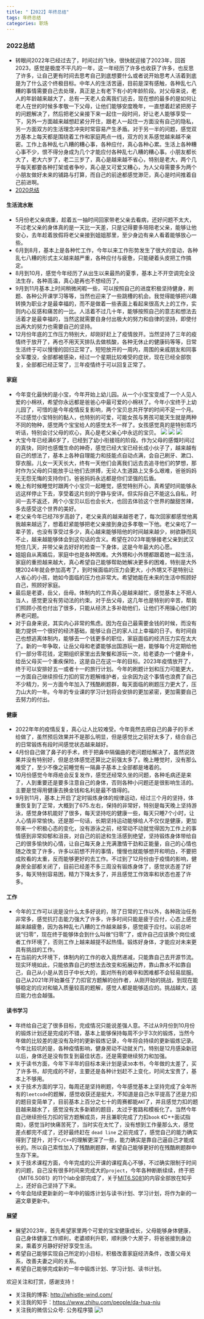 ```yaml
---
title: "【2022】年终总结"
tags: 年终总结
categories: 职场
---
```


### 2022总结
+ 转眼间2022年已经过去了，时间过的飞快，很快就迎接了2023年，回首2023，感觉是极度不平凡的一年，这一年经历了许多也收获了许多，也反思了许多，让自己更有时间去思考自己到底想要什么或者说开始思考人活着到底是为了什么这个终极目标。中年人的生活苦逼，目前是深有感触，各种乱七八糟的事情需要自己去处理，真正是上有老下有小的年龄阶段。对父母来说，老人的年龄越来越大了，总有一天老人会离我们远去，现在想的最多的是如何让老人在世的时候多孝敬一下父母，让他们能够安度晚年，一直想着赶紧把房子的问题解决了，然后把老父亲接下来一起住一段时间，好让老人能够享受一下，另外一方面越来越想赶紧分开住，跟老人一起住一方面没有自己的隐私，另一方面双方的生活理念冲突时常容易产生矛盾。对于另一半的问题，感觉双方基本上每天都是围绕着工作和家庭两点一线，双方的关系感觉越来越不亲密。工作上各种乱七八糟的糟心事，各种应付，真心各种心累。生活上各种糟心事不少，恨不得分身成为几个才能应付各种乱七八糟的糟心事。小朋友都长大了，老大六岁了，老二三岁了，真心是越来越不省心，特别是老大，两个几乎每天都要各种打架或者争吵，真心是又可爱又糟心，为人父母需要多为两个小朋友做好未来的铺路与打算，而自己的前途都感觉渺茫，真心是时间推着自己前进啊。
+ [2020总结](http://whistle-wind.com/2022/11/20/%E4%B8%AA%E4%BA%BA%E9%97%B2%E8%B0%88/79/)
#### 生活流水账
+ 5月份老父亲病重，趁着五一抽时间回家带老父亲去看病，还好问题不太大，不过老父亲的身体真的是一天比一天差，只是记得要多陪陪老父亲，能够让他安心，去年趁着放假将老父亲接到姐姐那里，至少身边有亲人看着能够放心一些。
+ 6月到8月，基本上是各种忙工作，今年以来工作形势发生了很大的变动，各种乱七八糟的形式主义越来越严重，各种应付与疲惫，只能硬着头皮把工作搞定。
+ 8月到10月，感觉今年经历了从出生以来最热的夏季，基本上不开空调完全没法生存，各种高温，真心是再也不想经历了。
+ 9月到11月基本上时间稍微闲暇一些，可以按照自己的进度积极坚持健身，刷题、各种公开课学习等等，当然也迎来了一些跳槽的机会。我觉得能够把兴趣转换为职业才是最幸福的，而不是做着一些表面上看起来很高大上的工作，实则内心反感和痛苦的一比。人活着不过几十年，能够按照自己的意志和想法去活着才是最幸福的，当然这就需要自身付出极大的努力和自律的坚持，即使付出再大的努力也需要自己的坚持。
+ 12月份年底的工作压力特别大，却刚好赶上了疫情放开。当然坚持了三年的疫情终于放开了，再也不用天天排队去做核酸，各种无休止的健康码等等，日常生活终于可以慢慢的回归正常了。短短放开的一周内，周围的亲戚朋友和同事全军覆没，全部都被感染，经过一个星期比较难受的症状，现在已经全部恢复，全部都已经正常了，三年疫情终于可以回复正常了。
#### 家庭
+ 今年变化最快的是小宝，今年开始上幼儿园。从一个小宝宝变成了一个人见人爱的小棉袄，希望你永远都是爸爸心中最可爱的小棉袄了。今年小宝终于上幼儿园了，可惜的是今年疫情反复影响，两个宝贝总共开学的时间不足一个月。不过感觉小宝特别的黏人，也特别的可爱，可能女孩与男孩可能天生就是两种不同的物种，感觉两个宝宝给人的感觉太不一样了。女孩感觉真的是特别乖巧听话，特别会讨父母的欢心，真心是老父亲心中永远的宝贝。
![](https://raw.githubusercontent.com/mike-box/pic/main/202301021303668.jpg)
![](https://raw.githubusercontent.com/mike-box/pic/main/202301021305700.jpg)
![](https://raw.githubusercontent.com/mike-box/pic/main/202301021305687.jpg)
+ 大宝今年已经满6岁了，已经到了幼小衔接班的阶段。作为父母的感慨时间过的真快，同时也感慨生命的神奇，感觉已经大宝已经长成小伙子了，越来越有自己的想法了，基本上各种自理能力和技能点自动点满，会自己刷牙、漱口、穿衣服。儿女一天天长大，终有一天他们会离我们远去去追寻他们的梦想，那时作为父母的只能放手让他们去拼搏，无论人生道路上又多么艰难，爸爸妈妈无无怨无悔的支持你们，爸爸妈妈永远都是你们坚强的后盾。
+ 晚上有时候睡觉时跟两个小宝贝一起睡觉，感觉特别开心，真希望时间能够永远这样停止下去，享受着这片刻的宁静与安详。但实际自己不能这么自私，时间一去不返还，两个小宝贝以后也会长大，也回去体验这个世界的酸甜苦辣，多去感受这个世界的美好。
+ 老父亲今年已经78岁高龄了，老父亲真的越来越苍老了，每次回家都感觉他离我越来越远了，想着赶紧能够把老父亲接到身边多孝敬一下他。老父亲吃了一辈子苦，也没有享受过多少，真心越来能够陪他的时间越来越少，树欲静而风不止，越来越能够体会到这句话的含义。希望在2023年能够接老父亲到武汉短住几天，并带父亲去好好的检查一下身体，这是今年最大的心愿。
+ 姐姐自从离婚后，家庭中也是各种困难。大外甥和小外甥都跟着她一起生活，家庭的重担越来越大，真心希望自己能够帮助她解决更多的困难，特别是大外甥2024年就会参加高考了，到时候面临的压力会更大，小外甥又不是特别让人省心的小孩，她如今面临的压力也非常大。希望她能在未来的生活中照顾好自己，照顾好家庭。
+ 最后是老婆，岳父，岳母。体制内的工作真心是越来越忙，感觉基本上不把人当人，感觉更没有劳动法的约束。对于岳父母，这几年也是特别的辛苦，帮我们照顾小孩也付出了很多，只能从经济上多补助他们，让他们不用操心他们的养老问题。
+ 对于自身来说，其实内心非常的焦虑。因为在自己最需要金钱的时候，而没有能力提供一个很好的经济基础，能够让自己的家人过上幸福的日子。有时间自己也想逃离体制内，能够去一个钱更多的职位，家庭面临的经济压力实在太大了。新的一年争取，让岳父母和老婆能够出国游玩一趟，能够每个月定期给他们一部分零花钱，定期组织家里出去聚餐和游玩一次，给老婆办一个健身卡，给岳父母买一个重疾保险，这是自己在这一年的目标。2023年疫情放开了，终于可以安排好五一或者十一的旅行计划。今年的刷题计划和压力可能更大，一方面自己继续担任力扣的官方题解维护者，业余因为这个事情也浪费了自己不少精力，另一方面今年加入了残酷刷题群，每天面临的刷题压力更大了，压力山大的一年。今年的专业课的学习计划将会安排的更加紧密，更加需要自己去努力的付出。

#### 健康
+ 2022年年的疫情反复，真心让人比较难受。今年竟然去把自己的鼻子的手术给做了，虽然预后效果并不是那么明显，但是感觉比之前好太多了，结合自己的日常锻炼有段时间感觉状态越来越好。
+ 4月份自己做了鼻子的手术，终于把鼻中隔偏曲的老问题给解决了，虽然说效果并没有特别好，但是总体感觉还算比之前强太多了。晚上睡觉时，没有那么难受了，至少不像之前睡觉有一隔鼻子基本上全部都是堵着的。
+ 10月份感觉今年痔疮会反复发作，感觉还经常久坐的问题，各种毛病还是来了，人到重要还是要多注意自己的身体，否则各种小问题还是很影响生活的。主要是觉得用健康去换金钱和名利是最不值得的。
+ 9月到11月，基本上开启了定时锻炼身体的规律运动，经过三个月的坚持，体重恢复到了正常，大概到了675.左右，保持的非常好，特别是每天晚上坚持游泳，感觉身体机能好了很多，每天坚持吃的健康一些，每天只睡7个小时，让人心情非常愉快。还是那一句话，长期坚持运动能够给人不仅仅是健康，更加带来一个积极心态的变化，没有游泳之前，经常动不动就觉得因为工作上的事情感到非常抑郁和沮丧，对自己的前途和生活感到绝望，坚持锻炼身体带给自己的很多愉快的心情，让自己每天身上充满激情干劲和正能量，自己的心情也随之改变了许多，许多以前想不开的事情，慢慢也就能够想开和明白，不要把成败看的太重，反而能够更好的去工作。不过到了12月份由于疫情的影响，健身房全部都关闭了，目前已经差不多三周没有锻炼身体了，感觉状态差了好多，每天特别容易困，精力下降太多了，并且感觉工作效率和状态也差了许多。

#### 工作
+ 今年的工作可以说是没什么太多好说的，除了日常的工作以外，各种政治任务非常多，感觉抗打击能力强大了许多，许多时间只能是疲于应付，心态上感觉越来越疲惫，因为各种乱七八糟的工作越来越多，感觉疲于应付。以前总听说“归零”，现在终于能够体会到什么叫做“归零”了，或许自己应该换个岗位或者工作环境了，否则工作上越来越提不起热情。锻炼好身体，才能应对未来更具有挑战的工作。
+ 在当前的大环境下，体制内的工作的收入竟然递减，只能靠自己去开源节流。现实环境如此，只能依靠自己的想法去改变和拓展边界，靠山靠水不如靠自己，自己从小是从苦日子中长大的，面对所有的艰辛和困难都不会轻易屈服。自己从2021年开始兼任了力扣官方题解的创作者，从刚开始的挑战，到现在能够稳定的应对和输入质量较高的题解，感觉人都是能够适应的。挑战越大，适应能力也会越强。
  
#### 读书学习
+ 年终给自己定了很多目标，完成情况只能说差强人意。不过从9月份到10月份的锻炼计划还是完成的不错，基本上能够保持每周不少于3次的锻炼，当然今年做的比较差的是没有及时的更新锻炼记录，今年将会持续的更新锻炼记录。今年比较坑的是，各种疫情影响，健身房动不动就关门，特别是12月感染新冠以后，身体还是没有恢复到最佳状态，还是需要继续努力和加强。
+ 关于读书方面，今年下半年的目标本来计划是读`30`本书，今年做的太差了，买了许多书，却完成的不好，主要还是各种计划赶不上变化，时间太宝贵了，基本上不够用。
+ 关于技术方面的学习，每周还是坚持刷题，今年感觉基本上坚持完成了全年所有的`leetcode`的题解，感觉收获还是挺大，不知道是自己水平提高了还是力扣的题目变简单了，目前基本上百分之七十的周赛都能`AK`l了，并且感觉力扣的题目越来越水了，感觉没有太多新颖的题目，太过于套路和模板化了。当然今年自己继续担任力扣的官方题解成员，并且兼职完成了力扣`book` 《C++面试指南》，感觉当时快痛苦死了，当时实在太忙了，没有想到工作量那么大，感觉差点都完不成了，还好最终赶在 `dead line` 之前完成了，感觉自己的能力确实得到了提升，对于`C/C++`的理解更深了一些，能力确实是靠自己逼自己才能成长的。所以自己索性加入了残酷刷题群，希望自己能够更好的在残酷刷题群中生存下来。
+ 关于技术课程方面，今年完成的公开课的课程真心不够，不过确实限制于时间的问题，自己没有很多时间来完成大的`project`，今年各种断断续续，终于把 《MIT6.S081》的11个lab全部完成了，关于[MIT6.S081](https://www.zhihu.com/column/c_1385344375300390912)的内容全部放在知乎上，还好自己坚持了下来。
+ 今年会陆续更新新的一年中的锻炼计划与读书计划、学习计划，将作为新的一遍文章更新中。
  
#### 展望
+ 展望2023年，首先希望家里两个可爱的宝宝健康成长，父母能够身体健康，自己身体健康工作顺利，老婆顺利升职，顺利换个大房子，将爸爸接到身边来，乘着岁月静好好好享受生活。
+ 希望自己能够实现自己所定的小目标，积极改善家庭经济条件，改善父母关系，改善夫妻之间的关系。
+ 希望自己能够完成新的一年中锻炼计划、学习计划、读书计划。

欢迎关注和打赏，感谢支持！
+ 关注我的博客: http://whistle-wind.com/
+ 关注我的知乎：https://www.zhihu.com/people/da-hua-niu
+ 关注我的微信公众号: 公务程序猿
![1](https://raw.githubusercontent.com/mike-box/pic/main/202210080853104.png)